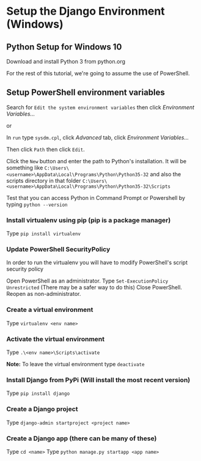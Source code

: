 # Setup the Django Environment (Windows)

## Python Setup for Windows 10
Download and install Python 3 from python.org

For the rest of this tutorial, we're going to assume the use of PowerShell. 

## Setup PowerShell environment variables
Search for `Edit the system environment variables` then click _Environment Variables..._  

or

In `run` type `sysdm.cpl`, click _Advanced_ tab, click _Environment Variables..._  

Then click `Path` then click `Edit`. 

Click the `New` button and enter the path to Python's installation. It will be something like `C:\Users\<username>\AppData\Local\Programs\Python\Python35-32` and also the scripts directory in that folder `C:\Users\<username>\AppData\Local\Programs\Python\Python35-32\Scripts`

Test that you can access Python in Command Prompt or Powershell by typing `python --version` 

### Install virtualenv using pip (pip is a package manager)
Type `pip install virtualenv`

### Update PowerShell SecurityPolicy
In order to run the virtualenv you will have to modify PowerShell's script security policy

Open PowerShell as an administrator. 
Type `Set-ExecutionPolicy Unrestricted` (There may be a safer way to do this)
Close PowerShell.
Reopen as non-administrator.  

### Create a virtual environment
Type `virtualenv <env name>`

### Activate the virtual environment
Type `.\<env name>\Scripts\activate`

**Note:**
To leave the virtual environment type `deactivate`

### Install Django from PyPi (Will install the most recent version)
Type `pip install django`

### Create a Django project
Type `django-admin startproject <project name>`

### Create a Django app (there can be many of these)
Type `cd <name>`
Type `python manage.py startapp <app name>`